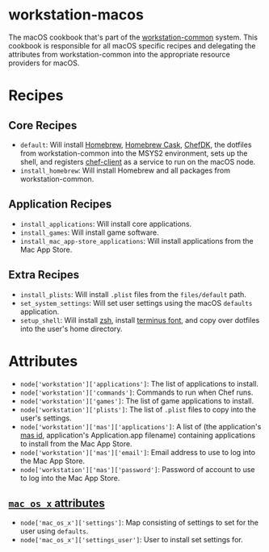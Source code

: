 # workstation-macos

The macOS cookbook that's part of the [workstation-common](https://github.com/brholtkamp/workstation-common) system.  This cookbook is responsible for all macOS specific recipes and delegating the attributes from workstation-common into the appropriate resource providers for macOS.

# Recipes

## Core Recipes

- `default`: Will install [Homebrew](https://brew.sh), [Homebrew Cask]("https://caskroom.io"), [ChefDK](https://downloads.chef.io/chef-dk), the dotfiles from workstation-common into the MSYS2 environment, sets up the shell, and registers [chef-client](https://github.com/chef-cookbooks/chef-client) as a service to run on the macOS node.
- `install_homebrew`: Will install Homebrew and all packages from workstation-common.

## Application Recipes

- `install_applications`: Will install core applications.
- `install_games`: Will install game software.
- `install_mac_app-store_applications`: Will install applications from the Mac App Store.

## Extra Recipes

- `install_plists`: Will install `.plist` files from the `files/default` path.
- `set_system_settings`: Will set user settings using the macOS `defaults` application.
- `setup_shell`: Will install [zsh]("https://zsh.org"), install [terminus font]("https://terminus-font.sourceforge.net/"), and copy over dotfiles into the user's home directory.

# Attributes

- `node['workstation']['applications']`: The list of applications to install.
- `node['workstation']['commands']`: Commands to run when Chef runs.
- `node['workstation']['games']`: The list of game applications to install.
- `node['workstation']['plists']`: The list of `.plist` files to copy into the user's settings.
- `node['workstation']['mas']['applications']`: A list of (the application's [mas id]("https://github.com/argon/mas"), application's Application.app filename) containing applications to install from the Mac App Store.
- `node['workstation']['mas']['email']`: Email address to use to log into the Mac App Store.
- `node['workstation']['mas']['password']`: Password of account to use to log into the Mac App Store.

## [`mac_os_x` attributes]("https://github.com/chef-osx/mac_os_x")
- `node['mac_os_x']['settings']`: Map consisting of settings to set for the user using `defaults`.
- `node['mac_os_x']['settings_user']`: User to install set settings for.
